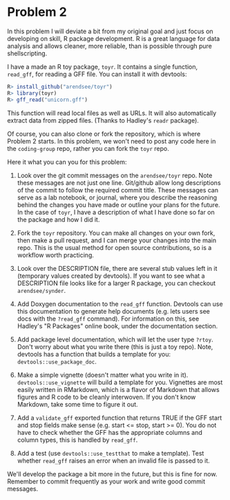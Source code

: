 # Problem 2

In this problem I will deviate a bit from my original goal and just focus on
developing on skill, R package development. R is a great language for data
analysis and allows cleaner, more reliable, than is possible through pure
shellscripting.

I have a made an R toy package, `toyr`. It contains a single function,
`read_gff`, for reading a GFF file. You can install it with devtools:

```R
R> install_github("arendsee/toyr")
R> library(toyr)
R> gff_read("unicorn.gff")
```

This function will read local files as well as URLs. It will also automatically
extract data from zipped files. (Thanks to Hadley's `readr` package).

Of course, you can also clone or fork the repository, which is where Problem
2 starts. In this problem, we won't need to post any code here in the
`coding-group` repo, rather you can fork the `toyr` repo.

Here it what you can you for this problem:

 1. Look over the git commit messages on the `arendsee/toyr` repo. Note these
    messages are not just one line. Git/github allow long descriptions of the
    commit to follow the required commit title. These messages can serve as
    a lab notebook, or journal, where you describe the reasoning behind the
    changes you have made or outline your plans for the future. In the case of
    `toyr`, I have a description of what I have done so far on the package and
    how I did it.

 2. Fork the `toyr` repository. You can make all changes on your own fork, then
    make a pull request, and I can merge your changes into the main repo. This
    is the usual method for open source contributions, so is a workflow worth
    practicing.

 3. Look over the DESCRIPTION file, there are several stub values left in it
    (temporary values created by devtools). If you want to see what
    a DESCRIPTION file looks like for a larger R package, you can checkout
    `arendsee/synder`.

 4. Add Doxygen documentation to the `read_gff` function. Devtools can use this
    documentation to generate help documents (e.g. lets users see docs with the
    `?read_gff` command). For information on this, see Hadley's "R Packages"
    online book, under the documentation section.

 5. Add package level documentation, which will let the user type `?rtoy`.
    Don't worry about what you write there (this is just a toy repo). Note,
    devtools has a function that builds a template for you:
    `devtools::use_package_doc`.

 6. Make a simple vignette (doesn't matter what you write in it).
    `devtools::use_vignette` will build a template for you. Vignettes are most
    easily written in RMarkdown, which is a flavor of Markdown that allows
    figures and R code to be cleanly interwoven. If you don't know Markdown,
    take some time to figure it out.

 7. Add a `validate_gff` exported function that returns TRUE if the GFF start
    and stop fields make sense (e.g. start <= stop, start >= 0).  You do not
    have to check whether the GFF has the appropriate columns and column types,
    this is handled by `read_gff`.

 8. Add a test (use `devtools::use_testthat` to make a template). Test whether
    `read_gff` raises an error when an invalid file is passed to it.


We'll develop the package a bit more in the future, but this is fine for now.
Remember to commit frequently as your work and write good commit messages.
